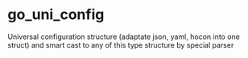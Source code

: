 # go_uni_config
Universal configuration structure (adaptate json, yaml, hocon into one struct) and smart cast to any of this type structure by special parser
